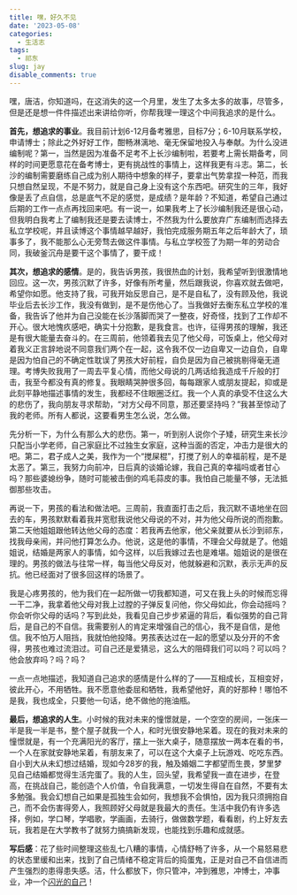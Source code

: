 ```yaml
---
title: 嘿，好久不见
date: '2023-05-08'
categories:
  - 生活志
tags:
  - 祁东
slug: jay
disable_comments: true
---
```




嘿，唐洁，你知道吗，在这消失的这一个月里，发生了太多太多的故事，尽管多，但是还是想一件件描述出来讲给你听，你帮我理一理这个中间我追求的是什么。

**首先，想追求的事业**。我目前计划6-12月备考雅思，目标7分；6-10月联系学校，申请博士；除此之外好好工作，酣畅淋漓地、毫无保留地投入与奉献。为什么没进编制呢？第一，当然是因为准备不足考不上长沙编制啦，若要考上需长期备考，同样的时间更愿意花在备考博士，更有挑战性的事情上，这样我更有斗志。第二，长沙的编制需要磨练自己成为别人期待中想象的样子，要拿出气势拿捏一种范，而我只想自然呈现，不是不努力，就是自己身上没有这个东西吧。研究生的三年，我好像是丢了点自信，总是底气不足的感觉，是成绩？是年龄？不知道，希望自己通过后期的工作一点点再找回来吧。有一说一，如果我考上了长沙编制我还是很心动，但我明白我考上了编制我还是要去读博士，不然我为什么要放弃广东编制而选择去私立学校呢，并且读博这个事情越早越好，我怕完成服务期五年之后年龄大了，琐事多了，我不能那么心无旁骛去做这件事情。与私立学校签了为期一年的劳动合同，我破釜沉舟是要干这个事情了，要干成！

**其次，想追求的感情**。是的，我告诉男孩，我很热血的计划，我希望听到很激情地回应。这一次，男孩沉默了许多，好像有所考量，然后跟我说，你喜欢就去做吧，希望你如愿。他支持了我，可我开始反思自己，是不是自私了，没有顾及他，我说毕业后去长沙工作，我没有做到，是不是伤他心了。当我做好去衡东私立学校的准备，我告诉了他并为自己没能在长沙落脚而哭了一整夜，好奇怪，找到了工作却不开心。很大地愧疚感吧，确实十分抱歉，是我食言。也许，征得男孩的理解，我还是有很大能量去奋斗的。在三周前，他领着我去见了他父母，可饭桌上，他父母对着我义正言辞地说不同意我们两个在一起，这令我不仅一边自卑又一边自负，自卑是因为怕自己的不确定性耽误了男孩大好前程，自负是因为自己被挑剔得毫无道理。考博失败我用了一周去平复心情，而他父母说的几两话给我造成千斤般的打击，我至今都没有真的修复。我眼睛哭肿很多回，每每跟家人或朋友提起，抑或是此刻平静地描述事情的发生，我都经不住眼圈泛红。我一个人真的承受不住这么大的悲伤了，我向朋友寻求帮助，“对方父母不同意，那还要坚持吗？”我甚至惊动了我的老师。所有人都说，这要看男生怎么说，怎么做。

先分析一下，为什么有那么大的悲伤。第一，听到别人说你个子矮，研究生来长沙只配当小学老师，自己家庭比不过独生女家庭，这种当面的否定，冲击力是很大的吧。第二，君子成人之美，我作为一个“搅屎棍”，打搅了别人的幸福前程，是不是太恶了。第三，我努力向前冲，日后真的谈婚论嫁，我自己真的幸福吗或者甘心吗？那些婆媳纷争，随时可能被击倒的鸡毛蒜皮的事。我怕自己能量不够，无法抵御那些攻击。

再说一下，男孩的看法和做法吧。三周前，我直面打击之后，我沉默不语地坐在回去的车，男孩默默看着我并宽慰我说他父母说的不对，并为他父母所说的而抱歉。第二天他姐姐跟他转达他父母的态度：若我再去他家，他父亲就要从长沙到祁东，找我母亲闹，并问他打算怎么办。他说，这是他的事情，不理会父母就是了。他姐姐说，结婚是两家人的事情，如今这样，以后我嫁过去也是难堪。姐姐说的是很在理的。男孩的做法与往常一样，每当他父母反对，他就躲避和沉默，表示无声的反抗。他已经面对了很多回这样的场景了。

我是心疼男孩的，他为我们在一起所做一切我都知道，可又在我上头的时候而忘得一干二净，我拿着他父母对我上过膛的子弹反复问他，你父母如此，你会动摇吗？你会听你父母的话吗？写到此处，我看见自己步步紧逼的背后，看似强势的自己背后，是自己的不自信。我需要别人的肯定来增强自己的信心，我不是自信，是他信。我不怕万人阻挡，我就怕他投降。男孩表达过在一起的愿望以及分开的不舍得，男孩也难过流泪过。可自己还是爱猜忌，这么大的阻碍我们可以吗？可以吗？他会放弃吗？吗？吗？

一点一点地描述，我知道自己追求的感情是什么样的了——互相成长，互相变好，彼此开心，不用牺牲。我不愿意他委屈和牺牲，我希望他好，真的好那种！哪怕不是我，我也成全，只要他一句话，绝不做他的拖油瓶。

**最后，想追求的人生**。小时候的我对未来的憧憬就是，一个空空的房间，一张床一半是我一半是书，整个屋子就我一个人，和时光很安静地呆着。现在的我对未来的憧憬就是，有一个充满阳光的客厅，摆上一张大桌子，随意摆放一两本在看的书，一个人在家就安静地呆着，有朋友来了，可以在这个大桌子上玩游戏、吃吃东西。自小到大从未幻想过结婚，现如今28岁的我，触及婚姻二字都望而生畏，梦里梦见自己结婚都觉得生活完蛋了。我的人生，回头望，我希望我一直在进步，在登高，在挑战自己，能创造个人价值，令自我满意，一切发生得自在自然，不要有太多勉强。我会幻想自己如果是孤独生会如何，我想我不会惧怕，因为我只须拥抱自己，而不会伤害得旁人，我照顾好父母就是我最大的责任。生活中我仍有许多选择，例如，学口琴，学唱歌，学画画，去骑行，做做数学题，看看剧，约上好友去玩，我若是在大学教书了就努力搞搞新发现，也能找到乐趣和成就感。

**写后感**：花了些时间整理这些乱七八糟的事情，心情舒畅了许多，从一个易怒易悲的状态里缓和出来，找到了自己情绪不稳定背后的捣蛋鬼，正是对自己不自信进而产生强烈的患得患失感。洁，什么都放下，你只管冲，冲到雅思，冲博士，冲事业，冲一个[闪光的自己](https://mp.weixin.qq.com/s/XCuWmf8LcxliizHwC2427Q)！













